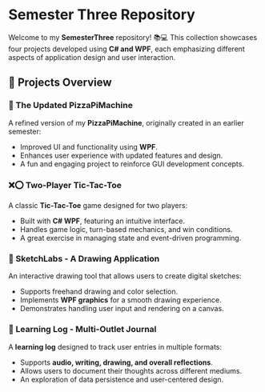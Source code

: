 # Semester Three Repository

Welcome to my **SemesterThree** repository! 📚💻 This collection showcases four projects developed using **C# and WPF**, each emphasizing different aspects of application design and user interaction.

## 📌 Projects Overview

### 🍕 The Updated PizzaPiMachine
A refined version of my **PizzaPiMachine**, originally created in an earlier semester:
- Improved UI and functionality using **WPF**.
- Enhances user experience with updated features and design.
- A fun and engaging project to reinforce GUI development concepts.

### ❌⭕ Two-Player Tic-Tac-Toe
A classic **Tic-Tac-Toe** game designed for two players:
- Built with **C# WPF**, featuring an intuitive interface.
- Handles game logic, turn-based mechanics, and win conditions.
- A great exercise in managing state and event-driven programming.

### 🎨 SketchLabs - A Drawing Application
An interactive drawing tool that allows users to create digital sketches:
- Supports freehand drawing and color selection.
- Implements **WPF graphics** for a smooth drawing experience.
- Demonstrates handling user input and rendering on a canvas.

### 📖 Learning Log - Multi-Outlet Journal
A **learning log** designed to track user entries in multiple formats:
- Supports **audio, writing, drawing, and overall reflections**.
- Allows users to document their thoughts across different mediums.
- An exploration of data persistence and user-centered design.

